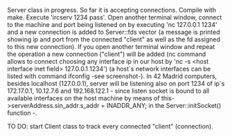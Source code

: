 Server class in progress. So far it is accepting connections. Compile with make. Execute 'ircserv 1234 pass'. Open another terminal window, connect to the machine and port being listened on by executing 'nc 127.0.0.1 1234' and a new connection is added to Server::fds vector (a message is printed showing ip and port from the connected "client" as well as the fd assigned to this new connection). If you open another terminal window and repeat the operation a new connection ("client") will be added (nc command allows to connect choosing any interface ip in our host by 'nc -s \<host interface inet field\> 127.0.0.1 1234') (a host´s network interfaces can be listed with command ifconfig -see screenshot-). In 42 Madrid computers, besides localhost (127.0.0.1), server will be listening also on port 1234 of ip´s 172.17.0.1, 10.12.7.6 and 192.168.122.1 - since listen socket is bound to all available interfaces on the host machine by means of this->serverAddress.sin_addr.s_addr = INADDR_ANY; in the Server::initSocket() function -.

TO DO: start Client class to track every connected "client" (connection). 
